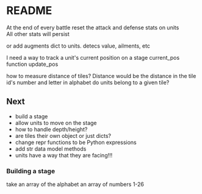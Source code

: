 # README

At the end of every battle reset the attack and defense stats on units  
All other stats will persist

or add augments dict to units. detecs value, ailments, etc


I need a way to track a unit's current position on a stage
current_pos
function update_pos

how to measure distance of tiles? Distance would be the distance in the tile id's number and letter in alphabet
do units belong to a given tile?

## Next

- build a stage
- allow units to move on the stage
- how to handle depth/height?
- are tiles their own object or just dicts?
- change repr functions to be Python expressions
- add str data model methods
- units have a way that they are facing!!!


### Building a stage
take an array of the alphabet
an array of numbers 1-26
